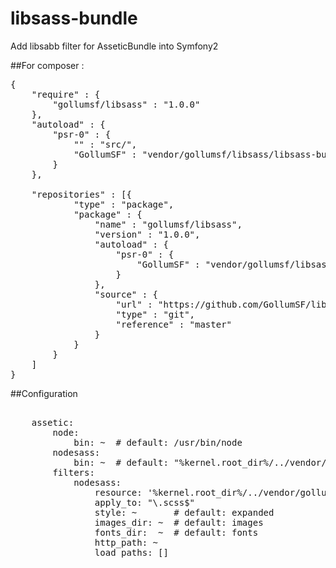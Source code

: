 # libsass-bundle
Add libsabb filter for AsseticBundle into Symfony2


##For composer :

<pre>
{
	"require" : {
		"gollumsf/libsass" : "1.0.0"
	},
	"autoload" : {
		"psr-0" : {
			"" : "src/",
			"GollumSF" : "vendor/gollumsf/libsass/libsass-bundle"
		}
	},
	
	"repositories" : [{
			"type" : "package",
			"package" : {
				"name" : "gollumsf/libsass",
				"version" : "1.0.0",
				"autoload" : {
					"psr-0" : {
						"GollumSF" : "vendor/gollumsf/libsass/libsass-bundle"
					}
				},
				"source" : {
					"url" : "https://github.com/GollumSF/libsass-bundle.git",
					"type" : "git",
					"reference" : "master"
				}
			}
		}
	]
}
</pre>

##Configuration

<pre>
	
	assetic:
		node:
			bin: ~  # default: /usr/bin/node
		nodesass:
			bin: ~  # default: "%kernel.root_dir%/../vendor/gollumsf/libsass/node-sass/bin/node-sass"
		filters:
			nodesass:
				resource: '%kernel.root_dir%/../vendor/gollumsf/libsass/libsass-bundle/GollumSF/LibSassBundle/Resources/config/nodesass.xml'
				apply_to: "\.scss$"
				style: ~       # default: expanded
				images_dir: ~  # default: images
				fonts_dir:  ~  # default: fonts
				http_path: ~
				load_paths: []
</pre>


